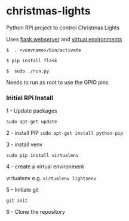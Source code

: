 christmas-lights
================

Python RPi project to control Christmas Lights

Uses [flask webserver](http://flask.pocoo.org/) and [virtual environments](http://docs.python-guide.org/en/latest/dev/virtualenvs/)


`$	. <venvname>/bin/activate`

`$ pip install flask`

`$	sudo ./run.py`

Needs to run as root to use the GPIO pins

### Initial RPi Install

1 - Update packages

`sudo apt-get update`

2 - install PIP
`sudo apt-get install python-pip`


3 - install venv

`sudo pip install virtualenv`

4 - create a virtual environment

virtualenv <venvname>    e.g. `virtualenv lightsenv`

5 - Initiate git

`git init`

6 - Clone the repository

